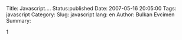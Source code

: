 Title: Javascript....
Status:published
Date: 2007-05-16 20:05:00
Tags: javascript
Category: 
Slug: javascript
lang: en
Author: Bulkan Evcimen
Summary: 

1